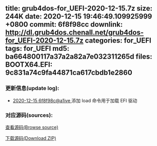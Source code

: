 title: grub4dos-for_UEFI-2020-12-15.7z
size: 244K
date: 2020-12-15 19:46:49.109925999 +0800
commit: 6f8f98cc
downlink: http://dl.grub4dos.chenall.net/grub4dos-for_UEFI-2020-12-15.7z
categories: for_UEFI
tags: for_UEFI
md5: ba664800117a37a2a82a7e032311265d
files:
  BOOTX64.EFI: 9c831a74c9fa44871ca617cbdb1e2860
---

### 更新信息(update log):
  * [2020-12-15 6f8f98c@a1ive ](https://github.com/chenall/grub4dos/commit/6f8f98ccb2b5a198d84b126d73f6dd872dc8e5aa)     添加 load 命令用于加载 EFI 驱动


### 对应源码(sources):
  [查看源码(Browse source)](https://github.com/chenall/grub4dos/tree/6f8f98ccb2b5a198d84b126d73f6dd872dc8e5aa)

  [下载源码(Download ZIP)](https://github.com/chenall/grub4dos/archive/6f8f98ccb2b5a198d84b126d73f6dd872dc8e5aa.zip)

